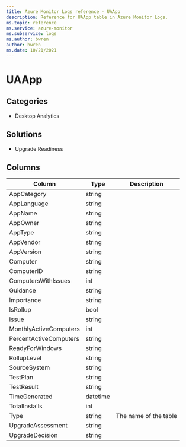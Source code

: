 ```yaml
---
title: Azure Monitor Logs reference - UAApp
description: Reference for UAApp table in Azure Monitor Logs.
ms.topic: reference
ms.service: azure-monitor
ms.subservice: logs
ms.author: bwren
author: bwren
ms.date: 10/21/2021
---
```


# UAApp

 

## Categories

- Desktop Analytics
## Solutions

- Upgrade Readiness




## Columns

| Column | Type | Description |
| --- | --- | --- |
| AppCategory | string |  |
| AppLanguage | string |  |
| AppName | string |  |
| AppOwner | string |  |
| AppType | string |  |
| AppVendor | string |  |
| AppVersion | string |  |
| Computer | string |  |
| ComputerID | string |  |
| ComputersWithIssues | int |  |
| Guidance | string |  |
| Importance | string |  |
| IsRollup | bool |  |
| Issue | string |  |
| MonthlyActiveComputers | int |  |
| PercentActiveComputers | string |  |
| ReadyForWindows | string |  |
| RollupLevel | string |  |
| SourceSystem | string |  |
| TestPlan | string |  |
| TestResult | string |  |
| TimeGenerated | datetime |  |
| TotalInstalls | int |  |
| Type | string | The name of the table |
| UpgradeAssessment | string |  |
| UpgradeDecision | string |  |
